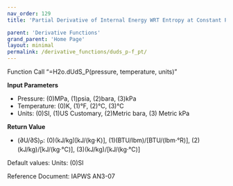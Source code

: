 ```yaml
---
nav_order: 129
title: 'Partial Derivative of Internal Energy WRT Entropy at Constant Pressure f(P, T)'

parent: 'Derivative Functions'
grand_parent: 'Home Page'
layout: minimal
permalink: /derivative_functions/duds_p-f_pt/
---
```


Function Call “=H2o.dUdS\_P(pressure, temperature, units)”

**Input Parameters**

- Pressure: (0)MPa, (1)psia, (2)bara, (3)kPa
- Temperature: (0)K, (1)°F, (2)°C, (3)°C
- Units: (0)SI, (1)US Customary, (2)Metric bara, (3) Metric kPa

**Return Value**

- (∂U/∂S)<sub>P</sub>: (0)(kJ/kg)\[kJ/(kg·K)\], (1)(BTU/lbm)/\[BTU/(lbm·°R)\], (2)(kJ/kg)/\[kJ/(kg·°C)\], (3)(kJ/kg)/\[kJ/(kg·°C)\]

Default values: Units: (0)SI

Reference Document: IAPWS AN3-07
